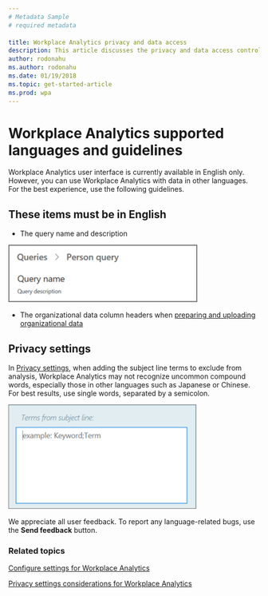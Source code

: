 ```yaml
---
# Metadata Sample
# required metadata

title: Workplace Analytics privacy and data access
description: This article discusses the privacy and data access controls available in Workplace Analytics and  
author: rodonahu
ms.author: rodonahu
ms.date: 01/19/2018
ms.topic: get-started-article
ms.prod: wpa
---
```

# Workplace Analytics supported languages and guidelines

Workplace Analytics user interface is currently available in English only. However, you can use Workplace Analytics with data in other languages. For the best experience, use the following guidelines.

## These items must be in English 
* The query name and description

![Query name and description](../Images/WpA/Overview/query-name-description.png)
* The organizational data column headers when [preparing and uploading organizational data](../Use/Prepare-and-upload-organizational-data.md)


## Privacy settings

In [Privacy settings](../use/settings#privacy-settings), when adding the subject line terms to exclude from analysis, Workplace Analytics may not recognize uncommon compound words, especially those in other languages such as Japanese or Chinese. For best results, use single words, separated by a semicolon.

![Exclude terms from subject line](../Images/WpA/Overview/exclude-terms-from-subject-line.png)
 
We appreciate all user feedback. To report any language-related bugs, use the **Send feedback** button.

### Related topics
[Configure settings for Workplace Analytics](../use/settings)

[Privacy settings considerations for Workplace Analytics](../use/privacy-considerations.md)
